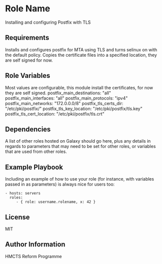 Role Name
=========

Installing and configuring Postfix with TLS

Requirements
------------

Installs and configures postfix for MTA using TLS and turns selinux on with the default policy.
Copies the certificate files into a specified location, they are self signed for now.


Role Variables
--------------

Most values are configurable, this module install the certificates, for now they are self signed.
postfix_main_destinations: "all"
postfix_main_interfaces: "all"
postfix_main_protocols: "ipv4"
postfix_main_networks: "172.0.0.0/8"
postfix_tls_certs_dir: "/etc/pki/postfix/"
postfix_tls_key_location: "/etc/pki/postfix/tls.key"
postfix_tls_cert_location: "/etc/pki/postfix/tls.crt"

Dependencies
------------

A list of other roles hosted on Galaxy should go here, plus any details in regards to parameters that may need to be set for other roles, or variables that are used from other roles.

Example Playbook
----------------

Including an example of how to use your role (for instance, with variables passed in as parameters) is always nice for users too:

    - hosts: servers
      roles:
         - { role: username.rolename, x: 42 }

License
-------
MIT

Author Information
------------------
HMCTS Reform Programme
